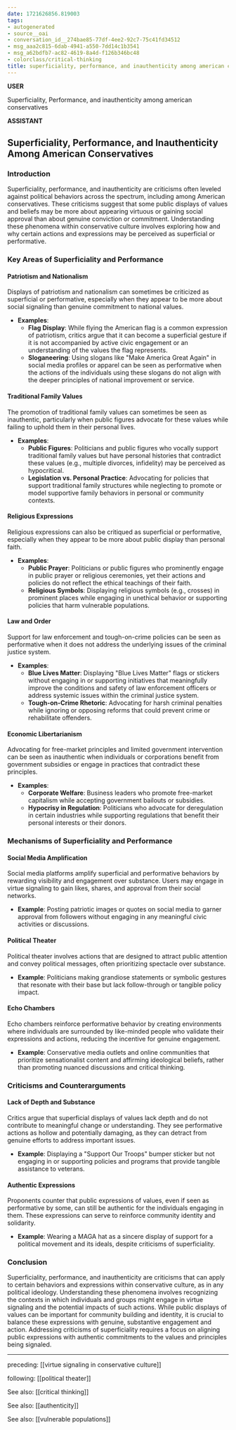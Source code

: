 ```yaml
---
date: 1721626856.819003
tags:
- autogenerated
- source__oai
- conversation_id__274bae85-77df-4ee2-92c7-75c41fd34512
- msg_aaa2c815-6dab-4941-a550-7dd14c1b3541
- msg_a62bdfb7-ac82-4619-8a4d-f126b346bc48
- colorclass/critical-thinking
title: superficiality, performance, and inauthenticity among american conservatives
---
```


**USER**

Superficiality, Performance, and inauthenticity among american conservatives


**ASSISTANT**

## Superficiality, Performance, and Inauthenticity Among American Conservatives

### Introduction

Superficiality, performance, and inauthenticity are criticisms often leveled against political behaviors across the spectrum, including among American conservatives. These criticisms suggest that some public displays of values and beliefs may be more about appearing virtuous or gaining social approval than about genuine conviction or commitment. Understanding these phenomena within conservative culture involves exploring how and why certain actions and expressions may be perceived as superficial or performative.

### Key Areas of Superficiality and Performance

#### Patriotism and Nationalism

Displays of patriotism and nationalism can sometimes be criticized as superficial or performative, especially when they appear to be more about social signaling than genuine commitment to national values.

- **Examples**:
  - **Flag Display**: While flying the American flag is a common expression of patriotism, critics argue that it can become a superficial gesture if it is not accompanied by active civic engagement or an understanding of the values the flag represents.
  - **Sloganeering**: Using slogans like "Make America Great Again" in social media profiles or apparel can be seen as performative when the actions of the individuals using these slogans do not align with the deeper principles of national improvement or service.

#### Traditional Family Values

The promotion of traditional family values can sometimes be seen as inauthentic, particularly when public figures advocate for these values while failing to uphold them in their personal lives.

- **Examples**:
  - **Public Figures**: Politicians and public figures who vocally support traditional family values but have personal histories that contradict these values (e.g., multiple divorces, infidelity) may be perceived as hypocritical.
  - **Legislation vs. Personal Practice**: Advocating for policies that support traditional family structures while neglecting to promote or model supportive family behaviors in personal or community contexts.

#### Religious Expressions

Religious expressions can also be critiqued as superficial or performative, especially when they appear to be more about public display than personal faith.

- **Examples**:
  - **Public Prayer**: Politicians or public figures who prominently engage in public prayer or religious ceremonies, yet their actions and policies do not reflect the ethical teachings of their faith.
  - **Religious Symbols**: Displaying religious symbols (e.g., crosses) in prominent places while engaging in unethical behavior or supporting policies that harm vulnerable populations.

#### Law and Order

Support for law enforcement and tough-on-crime policies can be seen as performative when it does not address the underlying issues of the criminal justice system.

- **Examples**:
  - **Blue Lives Matter**: Displaying "Blue Lives Matter" flags or stickers without engaging in or supporting initiatives that meaningfully improve the conditions and safety of law enforcement officers or address systemic issues within the criminal justice system.
  - **Tough-on-Crime Rhetoric**: Advocating for harsh criminal penalties while ignoring or opposing reforms that could prevent crime or rehabilitate offenders.

#### Economic Libertarianism

Advocating for free-market principles and limited government intervention can be seen as inauthentic when individuals or corporations benefit from government subsidies or engage in practices that contradict these principles.

- **Examples**:
  - **Corporate Welfare**: Business leaders who promote free-market capitalism while accepting government bailouts or subsidies.
  - **Hypocrisy in Regulation**: Politicians who advocate for deregulation in certain industries while supporting regulations that benefit their personal interests or their donors.

### Mechanisms of Superficiality and Performance

#### Social Media Amplification

Social media platforms amplify superficial and performative behaviors by rewarding visibility and engagement over substance. Users may engage in virtue signaling to gain likes, shares, and approval from their social networks.

- **Example**: Posting patriotic images or quotes on social media to garner approval from followers without engaging in any meaningful civic activities or discussions.

#### Political Theater

Political theater involves actions that are designed to attract public attention and convey political messages, often prioritizing spectacle over substance.

- **Example**: Politicians making grandiose statements or symbolic gestures that resonate with their base but lack follow-through or tangible policy impact.

#### Echo Chambers

Echo chambers reinforce performative behavior by creating environments where individuals are surrounded by like-minded people who validate their expressions and actions, reducing the incentive for genuine engagement.

- **Example**: Conservative media outlets and online communities that prioritize sensationalist content and affirming ideological beliefs, rather than promoting nuanced discussions and critical thinking.

### Criticisms and Counterarguments

#### Lack of Depth and Substance

Critics argue that superficial displays of values lack depth and do not contribute to meaningful change or understanding. They see performative actions as hollow and potentially damaging, as they can detract from genuine efforts to address important issues.

- **Example**: Displaying a "Support Our Troops" bumper sticker but not engaging in or supporting policies and programs that provide tangible assistance to veterans.

#### Authentic Expressions

Proponents counter that public expressions of values, even if seen as performative by some, can still be authentic for the individuals engaging in them. These expressions can serve to reinforce community identity and solidarity.

- **Example**: Wearing a MAGA hat as a sincere display of support for a political movement and its ideals, despite criticisms of superficiality.

### Conclusion

Superficiality, performance, and inauthenticity are criticisms that can apply to certain behaviors and expressions within conservative culture, as in any political ideology. Understanding these phenomena involves recognizing the contexts in which individuals and groups might engage in virtue signaling and the potential impacts of such actions. While public displays of values can be important for community building and identity, it is crucial to balance these expressions with genuine, substantive engagement and action. Addressing criticisms of superficiality requires a focus on aligning public expressions with authentic commitments to the values and principles being signaled.


---

preceding: [[virtue signaling in conservative culture]]  


following: [[political theater]]

See also: [[critical thinking]]


See also: [[authenticity]]


See also: [[vulnerable populations]]